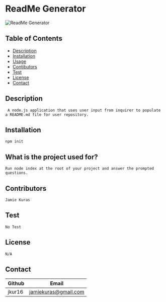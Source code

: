 # ReadMe Generator

  ![ReadMe Generator](https://github.com/jkur16/ReadMeGenerator/blob/main/assets/gif/readMeGenerator.gif?raw=true)

  ## Table of Contents

  * [Description](#Descrption)
  * [Installation](Installation)
  * [Usage](#Usage)
  * [Contibutors](#Contributors)
  * [Test](#Test)
  * [License](#License)
  * [Contact](#Contact)
  
  ## Description 
     A node.js application that uses user input from inquirer to populate a README.md file for user repository.
  
  ## Installation 
    npm init

  ## What is the project used for? 
    Run node index at the root of your project and answer the prompted questions.

  ## Contributors 
    Jamie Kuras

  ## Test
    No Test

  ## License
    N/A

  ## Contact 
  Github | Email 
  --- | ---
  jkur16 | jamiekuras@gmail.com